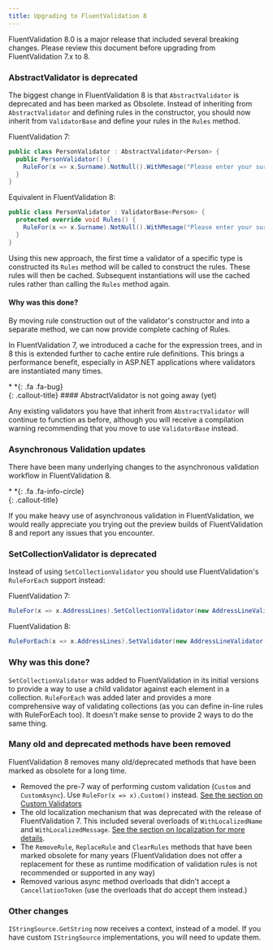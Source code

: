 ```yaml
---
title: Upgrading to FluentValidation 8
---
```


FluentValidation 8.0 is a major release that included several breaking changes. Please review this document before upgrading from FluentValidation 7.x to 8.

### AbstractValidator is deprecated

The biggest change in FluentValidation 8 is that `AbstractValidator` is deprecated and has been marked as Obsolete. Instead of inheriting from `AbstractValidator` and defining rules in the constructor, you should now inherit from `ValidatorBase` and define your rules in the `Rules` method. 

FluentValidation 7:
```csharp
public class PersonValidator : AbstractValidator<Person> {
  public PersonValidator() {
    RuleFor(x => x.Surname).NotNull().WithMesage("Please enter your surname");
  }
}
```

Equivalent in FluentValidation 8:

```csharp
public class PersonValidator : ValidatorBase<Person> {
  protected override void Rules() {
    RuleFor(x => x.Surname).NotNull().WithMesage("Please enter your surname");
  }
}
```

Using this new approach, the first time a validator of a specific type is constructed its `Rules` method will be called to construct the rules. These rules will then be cached. Subsequent instantiations will use the cached rules rather than calling the `Rules` method again.

#### Why was this done?

By moving rule construction out of the validator's constructor and into a separate method, we can now provide complete caching of Rules. 

In FluentValidation 7, we introduced a cache for the expression trees, and in 8 this is extended further to cache entire rule definitions. This brings a performance benefit, especially in ASP.NET applications where validators are instantiated many times.

<div class="callout-block callout-warning"><div class="icon-holder">*&nbsp;*{: .fa .fa-bug}
</div><div class="content">
{: .callout-title}
#### AbstractValidator is not going away (yet)

Any existing validators you have that inherit from `AbstractValidator` will continue to function as before, although you will receive a compilation warning recommending that you move to use `ValidatorBase` instead.

</div></div>

### Asynchronous Validation updates

There have been many underlying changes to the asynchronous validation workflow in FluentValidation 8. 

<div class="callout-block callout-info"><div class="icon-holder">*&nbsp;*{: .fa .fa-info-circle}
</div><div class="content">
{: .callout-title}

If you make heavy use of asynchronous validation in FluentValidation, we would really appreciate you trying out the preview builds of FluentValidation 8 and report any issues that you encounter.

</div></div>

### SetCollectionValidator is deprecated

Instead of using `SetCollectionValidator` you should use FluentValidation's `RuleForEach` support instead:

FluentValidation 7:
```csharp
RuleFor(x => x.AddressLines).SetCollectionValidator(new AddressLineValidator()); 
```

FluentValidation 8:
```csharp
RuleForEach(x => x.AddressLines).SetValidator(new AddressLineValidator());
```

### Why was this done?

`SetCollectionValidator` was added to FluentValidation in its initial versions to provide a way to use a child validator against each element in a collection. `RuleForEach` was added later and provides a more comprehensive way of validating collections (as you can define in-line rules with RuleForEach too). It doesn't make sense to provide 2 ways to do the same thing.

### Many old and deprecated methods have been removed

FluentValidation 8 removes many old/deprecated methods that have been marked as obsolete for a long time.

- Removed the pre-7 way of performing custom validation (`Custom` and `CustomAsync`). Use `RuleFor(x => x).Custom()` instead. [See the section on Custom Validators](/custom-validators)
- The old localization mechanism that was deprecated with the release of FluentValidation 7. This included several overloads of `WithLocalizedName` and `WithLocalizedMessage`. [See the section on localization for more details](/localization).
- The `RemoveRule`, `ReplaceRule` and `ClearRules` methods that have been marked obsolete for many years (FluentValidation does not offer a replacement for these as runtime modification of validation rules is not recommended or supported in any way)
- Removed various async method overloads that didn't accept a `CancellationToken` (use the overloads that do accept them instead.)

### Other changes
`IStringSource.GetString` now receives a context, instead of a model. If you have custom `IStringSource` implementations, you will need to update them. 

